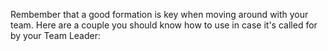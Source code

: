 Rembember that a good formation is key when moving around with your team. Here are a couple you should know how to use in case it's called for by your Team Leader:
